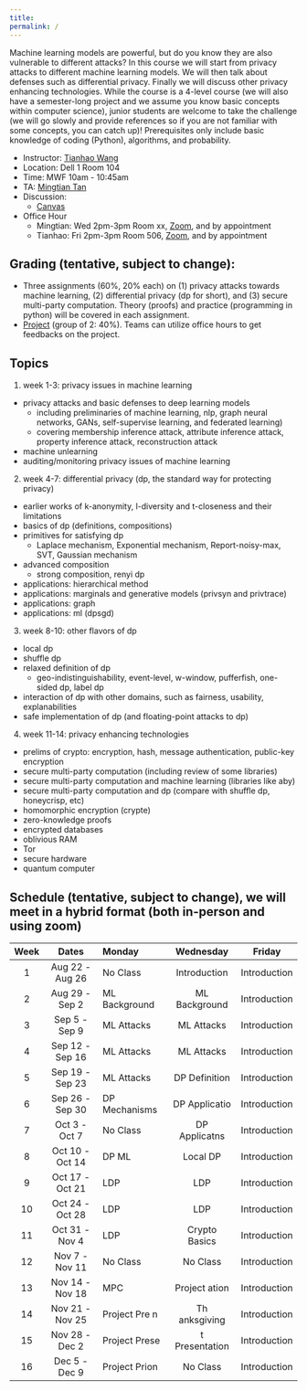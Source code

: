 ```yaml
---
title: 
permalink: /
---
```



Machine learning models are powerful, but do you know they are also vulnerable to different attacks?  In this course we will start from privacy attacks to different machine learning models.  We will then talk about defenses such as differential privacy.  Finally we will discuss other privacy enhancing technologies.  While the course is a 4-level course (we will also have a semester-long project and we assume you know basic concepts within computer science), junior students are welcome to take the challenge (we will go slowly and provide references so if you are not familiar with some concepts, you can catch up)! Prerequisites only include basic knowledge of coding (Python), algorithms, and probability.


- Instructor: [Tianhao Wang](https://tianhao.wang)
- Location: Dell 1 Room 104
- Time: MWF 10am - 10:45am
- TA: [Mingtian Tan](wtd3gz@virginia.edu)
- Discussion: 
  - [Canvas]() 
- Office Hour
  - Mingtian: Wed 2pm-3pm Room xx, [Zoom](), and by appointment
  - Tianhao: Fri 2pm-3pm Room 506, [Zoom](https://virginia.zoom.us/j/95103321825?pwd=d09vN3lDOEhJaUduWGpocURxem80dz09&from=addon), and by appointment


## Grading (tentative, subject to change): 
- Three assignments (60%, 20% each) on (1) privacy attacks towards machine learning, (2) differential privacy (dp for short), and (3) secure multi-party computation. Theory (proofs) and practice (programming in python) will be covered in each assignment.
- [Project](project.md) (group of 2: 40%).  Teams can utilize office hours to get feedbacks on the project. 

## Topics
1. week 1-3: privacy issues in machine learning
- privacy attacks and basic defenses to deep learning models 
  - including preliminaries of machine learning, nlp, graph neural networks, GANs, self-supervise learning, and federated learning)
  - covering membership inference attack, attribute inference attack, property inference attack, reconstruction attack
- machine unlearning
- auditing/monitoring privacy issues of machine learning 

2. week 4-7: differential privacy (dp, the standard way for protecting privacy)
- earlier works of k-anonymity, l-diversity and t-closeness and their limitations
- basics of dp (definitions, compositions)
- primitives for satisfying dp
  - Laplace mechanism, Exponential mechanism, Report-noisy-max, SVT, Gaussian mechanism
- advanced composition
  - strong composition, renyi dp
- applications: hierarchical method
- applications: marginals and generative models (privsyn and privtrace)
- applications: graph 
- applications: ml (dpsgd)

3. week 8-10: other flavors of dp
- local dp
- shuffle dp
- relaxed definition of dp 
  - geo-indistinguishability, event-level, w-window, pufferfish, one-sided dp, label dp
- interaction of dp with other domains, such as fairness, usability, explanabilities
- safe implementation of dp (and floating-point attacks to dp)

4. week 11-14: privacy enhancing technologies
- prelims of crypto: encryption, hash, message authentication, public-key encryption
- secure multi-party computation (including review of some libraries)
- secure multi-party computation and machine learning (libraries like aby)
- secure multi-party computation and dp (compare with shuffle dp, honeycrisp, etc)
- homomorphic encryption (crypte)
- zero-knowledge proofs
- encrypted databases
- oblivious RAM
- Tor
- secure hardware
- quantum computer 

## Schedule (tentative, subject to change), we will meet in a hybrid format (both in-person and using zoom)

| Week |  Dates  |  Monday   |  Wednesday  |  Friday  |
| :--: | :-----: | :-------- | :---------: | :------: |
|  1   | Aug 22 - Aug 26  |  No Class       |  Introduction   |  Introduction   |
|  2   | Aug 29 - Sep 2   |  ML Background  |  ML Background  |  Introduction   |
|  3   | Sep 5 - Sep 9    |  ML Attacks     |  ML Attacks     |  Introduction   |
|  4   | Sep 12 - Sep 16  |  ML Attacks     |  ML Attacks     |  Introduction   |
|  5   | Sep 19 - Sep 23  |  ML Attacks     |  DP Definition  |  Introduction   |
|  6   | Sep 26 - Sep 30  |  DP Mechanisms  |  DP Applicatio  |  Introduction   |
|  7   | Oct 3 - Oct 7    |  No Class       |  DP Applicatns  |  Introduction   |
|  8   | Oct 10 - Oct 14  |  DP ML          |  Local DP       |  Introduction   |
|  9   | Oct 17 - Oct 21  |  LDP            | LDP             |  Introduction   |
|  10  | Oct 24 - Oct 28  |  LDP            | LDP             |  Introduction   |
|  11  | Oct 31 - Nov 4   |  LDP            | Crypto Basics   |  Introduction   |
|  12  | Nov 7 - Nov 11   |  No Class       |  No Class       |  Introduction   |
|  13  | Nov 14 - Nov 18  |  MPC            |  Project ation  |  Introduction   |
|  14  | Nov 21 - Nov 25  |  Project Pre n  |  Th anksgiving  |  Introduction   |
|  15  | Nov 28 - Dec 2   |  Project Prese  | t Presentation  |  Introduction   |
|  16  | Dec 5 - Dec 9    |  Project Prion  |  No Class       |  Introduction   |